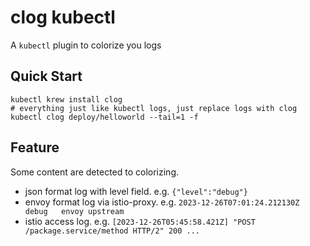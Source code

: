 # clog kubectl

A `kubectl` plugin to colorize you logs

## Quick Start

```
kubectl krew install clog
# everything just like kubectl logs, just replace logs with clog
kubectl clog deploy/helloworld --tail=1 -f
```

## Feature
Some content are detected to colorizing.
* json format log with level field. e.g. `{"level":"debug"}`
* envoy format log via istio-proxy. e.g. `2023-12-26T07:01:24.212130Z     debug   envoy upstream`
* istio access log. e.g. `[2023-12-26T05:45:58.421Z] "POST /package.service/method HTTP/2" 200 ...` 

